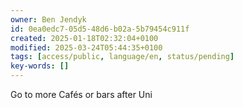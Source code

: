 ```yaml
---
owner: Ben Jendyk
id: 0ea0edc7-05d5-48d6-b02a-5b79454c911f
created: 2025-01-18T02:32:04+0100
modified: 2025-03-24T05:44:35+0100
tags: [access/public, language/en, status/pending]
key-words: []
---
```


Go to more Cafés or bars after Uni